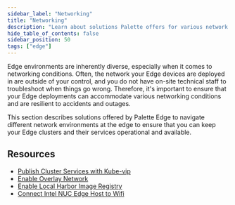 ```yaml
---
sidebar_label: "Networking"
title: "Networking"
description: "Learn about solutions Palette offers for various network environments during Edge deployment."
hide_table_of_contents: false
sidebar_position: 50
tags: ["edge"]
---
```


Edge environments are inherently diverse, especially when it comes to networking conditions. Often, the network your
Edge devices are deployed in are outside of your control, and you do not have on-site technical staff to troubleshoot
when things go wrong. Therefore, it's important to ensure that your Edge deployments can accommodate various networking
conditions and are resilient to accidents and outages.

This section describes solutions offered by Palette Edge to navigate different network environments at the edge to
ensure that you can keep your Edge clusters and their services operational and available.

## Resources

- [Publish Cluster Services with Kube-vip](kubevip.md)
- [Enable Overlay Network](vxlan-overlay.md)
- [Enable Local Harbor Image Registry](local-registry.md)
- [Connect Intel NUC Edge Host to Wifi](./connect-wifi.md)
